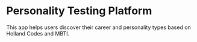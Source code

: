 # Personality Testing Platform

This app helps users discover their career and personality types based on Holland Codes and MBTI.
